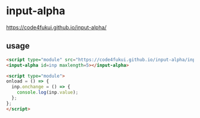 # input-alpha
  
https://code4fukui.github.io/input-alpha/

## usage

```html
<script type="module" src="https://code4fukui.github.io/input-alpha/input-alpha.js"></script>
<input-alpha id=inp maxlength=5></input-alpha>

<script type="module">
onload = () => {
  inp.onchange = () => {
    console.log(inp.value);
  };
};
</script>
```

